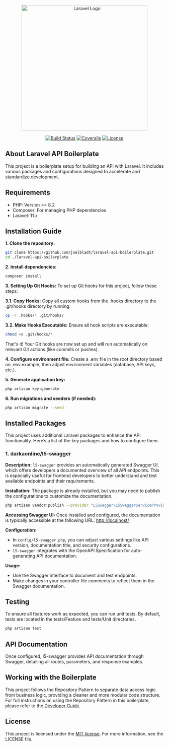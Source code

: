 <p align="center"><a href="https://laravel.com" target="_blank"><img src="https://raw.githubusercontent.com/laravel/art/master/logo-lockup/5%20SVG/2%20CMYK/1%20Full%20Color/laravel-logolockup-cmyk-red.svg" width="400" alt="Laravel Logo"></a></p>

<p align="center">
<a href="https://github.com/joelbladt/laravel-api-boilerplate/actions"><img src="https://github.com/joelbladt/laravel-api-boilerplate/workflows/tests/badge.svg" alt="Build Status"></a>
<a href="https://github.com/joelbladt/laravel-api-boilerplate/blob/main"><img src="https://img.shields.io/coverallsCoverage/github/joelbladt/laravel-api-boilerplate" alt="Coveralls"></a>
<a href="https://github.com/joelbladt/laravel-api-boilerplate/blob/main/LICENSE.md"><img src="https://img.shields.io/github/license/joelbladt/laravel-api-boilerplate" alt="License"></a>

</p>

## About Laravel API Boilerplate

This project is a boilerplate setup for building an API with Laravel. It includes various packages and configurations designed to accelerate and standardize development.

## Requirements

- PHP: Version >= 8.2
- Composer: For managing PHP dependencies
- Laravel: 11.x

## Installation Guide

**1. Clone the repository:**
```bash
git clone https://github.com/joelbladt/laravel-api-boilerplate.git
cd ./laravel-api-boilerplate
```

**2. Install dependencies:**
```bash
composer install
```

**3. Setting Up Git Hooks:** To set up Git hooks for this project, follow these steps:

**3.1. Copy Hooks:** Copy all custom hooks from the .hooks directory to the .git/hooks directory by running:
```bash
cp -r .hooks/* .git/hooks/
```

**3.2. Make Hooks Executable:** Ensure all hook scripts are executable:
```bash
chmod +x .git/hooks/*
```
That's it! Your Git hooks are now set up and will run automatically on relevant Git actions (like commits or pushes).

**4. Configure environment file:** Create a .env file in the root directory based on .env.example, then adjust environment variables (database, API keys, etc.).

**5. Generate application key:**
```bash
php artisan key:generate
```

**6. Run migrations and seeders (if needed):**
```bash
php artisan migrate --seed
```

## Installed Packages

This project uses additional Laravel packages to enhance the API functionality. Here’s a list of the key packages and how to configure them.

### 1. darkaonline/l5-swagger
**Description:** `l5-swagger` provides an automatically generated Swagger UI, which offers developers a documented overview of all API endpoints. This is especially useful for frontend developers to better understand and test available endpoints and their requirements.

**Installation:** The package is already installed, but you may need to publish the configurations to customize the documentation.
```bash
php artisan vendor:publish --provider "L5Swagger\L5SwaggerServiceProvider"
```

**Accessing Swagger UI:** Once installed and configured, the documentation is typically accessible at the following URL: [http://localhost/](http://localhost/)

**Configuration:**

- In `config/l5-swagger.php`, you can adjust various settings like API version, documentation title, and security configurations.
- `l5-swagger` integrates with the OpenAPI Specification for auto-generating API documentation.

**Usage:**

- Use the Swagger interface to document and test endpoints.
- Make changes in your controller file comments to reflect them in the Swagger documentation.


## Testing

To ensure all features work as expected, you can run unit tests. By default, tests are located in the tests/Feature and tests/Unit directories.

```bash
php artisan test
```

## API Documentation

Once configured, l5-swagger provides API documentation through Swagger, detailing all routes, parameters, and response examples.

## Working with the Boilerplate

This project follows the Repository Pattern to separate data access logic from business logic, providing a cleaner and more modular code structure. For full instructions on using the Repository Pattern in this boilerplate, please refer to the [Developer Guide](GUIDE.md).

## License
This project is licensed under the [MIT license](https://opensource.org/licenses/MIT). For more information, see the LICENSE file.
